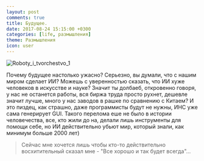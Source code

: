 ```yaml
---
layout: post
comments: true
title: Будущее.
date: 2017-08-24 15:15:00 +0300 
categories: [life, размышления]
theme: Размышления
icon: user
---
```


<img src="https://thumb.ibb.co/n46cU5/Roboty_i_tvorchestvo_1.jpg" alt="Roboty_i_tvorchestvo_1" border="0">

Почему будущее настолько ужасно? Серьезно, вы думали, что с нашим миром сделает ИИ? Можешь с уверенностью сказать, что ИИ хуже человеков в искусстве и науке? Значит ты долбаеб, откровенно говоря, у нас не останется работы, вся биржа труда просто рухнет, дешевле значит лучше, много у нас заводов в рашке по сравнению с Китаем? И это пиздец, как страшно, даже программисты будут не нужны, ИНС уже сама генерирует GUI.
Такого перелома еше не было в истории человечества, все, кто жили до на, делали лишь инструменты для помощи себе, но ИИ действительно убьют мир, который знали, как минимум больше 2000 лет)


> Сейчас мне хочется лишь чтобы кто-то действительно восхитительный сказал мне - "Все хорошо и так будет всегда"...
